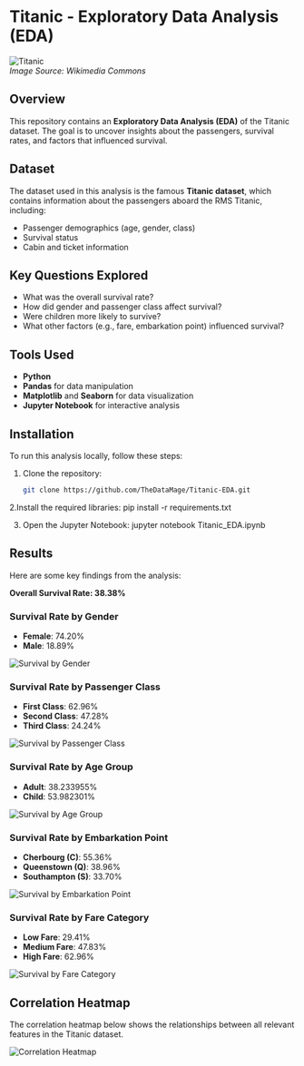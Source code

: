 # Titanic - Exploratory Data Analysis (EDA)

![Titanic](https://upload.wikimedia.org/wikipedia/commons/thumb/f/fd/RMS_Titanic_3.jpg/800px-RMS_Titanic_3.jpg)  
*Image Source: Wikimedia Commons*

## Overview
This repository contains an **Exploratory Data Analysis (EDA)** of the Titanic dataset. The goal is to uncover insights about the passengers, survival rates, and factors that influenced survival.

## Dataset
The dataset used in this analysis is the famous **Titanic dataset**, which contains information about the passengers aboard the RMS Titanic, including:
- Passenger demographics (age, gender, class)
- Survival status
- Cabin and ticket information

## Key Questions Explored
- What was the overall survival rate?
- How did gender and passenger class affect survival?
- Were children more likely to survive?
- What other factors (e.g., fare, embarkation point) influenced survival?

## Tools Used
- **Python**
- **Pandas** for data manipulation
- **Matplotlib** and **Seaborn** for data visualization
- **Jupyter Notebook** for interactive analysis

## Installation
To run this analysis locally, follow these steps:

1. Clone the repository:
   ```bash
   git clone https://github.com/TheDataMage/Titanic-EDA.git

2.Install the required libraries:
   pip install -r requirements.txt

3. Open the Jupyter Notebook:
   jupyter notebook Titanic_EDA.ipynb

## Results
Here are some key findings from the analysis:

**Overall Survival Rate: 38.38%**

### Survival Rate by Gender
- **Female**: 74.20%
- **Male**: 18.89%

![Survival by Gender](survival_by_gender.png)

### Survival Rate by Passenger Class
- **First Class**: 62.96%
- **Second Class**: 47.28%
- **Third Class**: 24.24%

![Survival by Passenger Class](survival_by_class.png)
 
### Survival Rate by Age Group
- **Adult**: 38.233955%
- **Child**: 53.982301%
  
![Survival by Age Group](survival_by_age_group.png)

### Survival Rate by Embarkation Point
- **Cherbourg (C)**: 55.36%
- **Queenstown (Q)**: 38.96%
- **Southampton (S)**: 33.70%

![Survival by Embarkation Point](survival_by_embarkation.png)

### Survival Rate by Fare Category
- **Low Fare**: 29.41%
- **Medium Fare**: 47.83%
- **High Fare**: 62.96%

![Survival by Fare Category](survival_by_fare.png)

## Correlation Heatmap
The correlation heatmap below shows the relationships between all relevant features in the Titanic dataset.

![Correlation Heatmap](correlation_heatmap_all_features.png)
